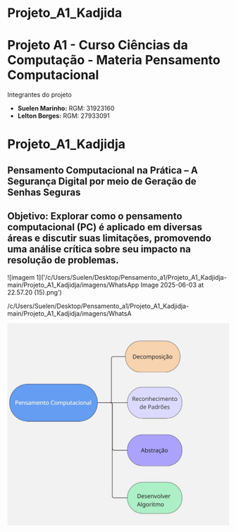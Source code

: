 # Projeto_A1_Kadjida
# Projeto A1 - Curso Ciências da Computação - Materia Pensamento Computacional
Integrantes do projeto
- **Suelen Marinho:** RGM: 31923160
- **Lelton Borges:** RGM: 27933091
# Projeto_A1_Kadjidja
## Pensamento Computacional na Prática – A Segurança Digital por meio de Geração de Senhas Seguras 

## Objetivo: Explorar como o pensamento computacional (PC) é aplicado em diversas áreas e discutir suas limitações, promovendo uma análise crítica sobre seu impacto na resolução de problemas.
![imagem 1]('/c/Users/Suelen/Desktop/Pensamento_a1/Projeto_A1_Kadjidja-main/Projeto_A1_Kadjidja/imagens/WhatsApp Image 2025-06-03 at 22.57.20 (15).png')


/c/Users/Suelen/Desktop/Pensamento_a1/Projeto_A1_Kadjidja-main/Projeto_A1_Kadjidja/imagens/WhatsA

![Imagem do Projeto](./imagens/imagem1.png)
